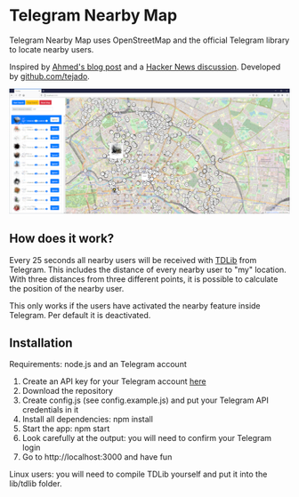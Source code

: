 # Telegram Nearby Map

Telegram Nearby Map uses OpenStreetMap and the official Telegram library to locate nearby users.

Inspired by [Ahmed's blog post](https://blog.ahmed.nyc/2021/01/if-you-use-this-feature-on-telegram.html) and a [Hacker News discussion](https://news.ycombinator.com/item?id=25641399).
Developed by [github.com/tejado](https://github.com/tejado).

<img src=".github/telegram-nearby-map-small.png" alt="Telegram Nearby Map Screenshot">  

## How does it work?
Every 25 seconds all nearby users will be received with [TDLib](https://core.telegram.org/tdlib) from Telegram. This includes the distance of every nearby user to "my" location. With three distances from three different points, it is possible to calculate the position of the nearby user.

This only works if the users have activated the nearby feature inside Telegram. Per default it is deactivated.

## Installation

Requirements: node.js and an Telegram account

1. Create an API key for your Telegram account [here](https://my.telegram.org)
2. Download the repository
3. Create config.js (see config.example.js) and put your Telegram API credentials in it
4. Install all dependencies: npm install
5. Start the app: npm start
6. Look carefully at the output: you will need to confirm your Telegram login
7. Go to http://localhost:3000 and have fun

Linux users: you will need to compile TDLib yourself and put it into the lib/tdlib folder.
